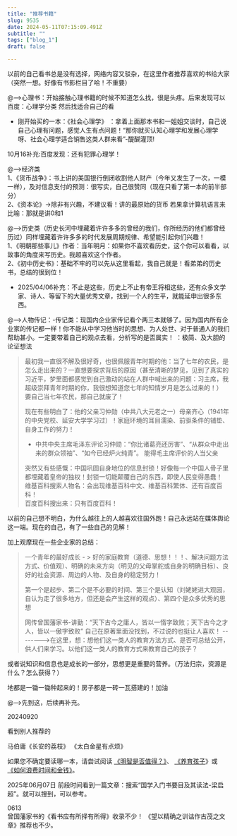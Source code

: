 ```yaml
---
title: "推荐书籍" 
slug: 9535
date: 2024-05-11T07:15:09.491Z 
subtitle: "" 
tags: ["blog_1"] 
draft: false

---
```




以前的自己看书总是没有选择，网络内容又驳杂，在这里作者推荐喜欢的书给大家（突然一想。好像有书影栏目了哈！不重要）

@-->心理书：开始接触心理书籍的时候不知道怎么找，很是头疼。后来发现可以百度：心理学分类    然后找适合自己的看  
- 刚开始买的一本：《社会心理学》  ：拿着上面那本书和一姐姐交谈时，自己说自己心理有问题，感觉人生有点问题！“那你就买认知心理学和发展心理学呀、社会心理学适合销售这类人群来看”-醍醐灌顶!

10月16补充:百度发现：还有犯罪心理学！




@-->经济类  
    1、《货币战争》：书上讲的美国银行倒闭收割他人财产（今年又发生了一次，一模一样），及对信息支付的预测：很写实，自己很赞同（现在只看了第一本的前半部分）     
    2、《资本论》->除非有兴趣，不建议看！讲的最原始的货币   若果拿计算机语言来比喻：那就是讲0和1




@-->历史类（历史长河中埋藏着许许多多的曾经的我们，你所经历的他们都曾经历过）同样埋藏着许许多多的时代发展周期规律、希望能引起你们兴趣！  
         1、《明朝那些事儿》作者：当年明月：如果你不喜欢看历史，这个你可以看看，以故事的角度来写历史。我超喜欢这个作者。   
     2、《初中历史书》：基础不牢的可以先从这里看起，我自己就是！看弟弟的历史书，总结的很到位！    
- 2025/04/06补充：不止是这些，历史上不止有帝王将相这些，还有众多文学家、诗人、等留下的大量优秀文章，找到一个人的生平，就能延申出很多东西。



@-->人物传记：-传记类：现国内企业家传记看个两三本就够了。因为国内所有企业家的传记都一样！你不能从中学习他当时的思想、为人处世、对于普通人的我们帮助甚小。一定要带着自己的观点去看，分析写的是否属实！
    ：极简、及大胆的论证想法  
> 最初我一直很不解及很好奇，也很佩服青年时期的他：当了七年的农民，是怎么走出来的？一直想要探求背后的原因（甚至清晰的梦见，见到了真实的习近平，梦里面都感觉到自己激动的站在人群中喊出来的问题：习主席，我超级崇拜青年时期的你，我很想知道您七年的知情岁月是怎么过来的！）       要自己当七年农民，那自己就废了！
>   
> 现在有些明白了：他的父亲习仲勋（中共八大元老之一）母亲齐心（1941年的中央党校、延安大学学习过）！家庭环境的耳目濡染、前驱条件的铺垫、自身工作的努力！  
>
> - 中共中央主席毛泽东评论习仲勋：“你比诸葛亮还厉害”、“从群众中走出来的群众领袖”、“如今已经炉火纯青”。        能得毛主席评价的人当父亲  
> 
> 突然又有些感慨：中国巩固自身地位的信息封锁！好像每一个中国人骨子里都埋藏着皇帝的独权！封锁一切能颠覆自己的东西，即使人民变得愚蠢！  
维基百科搜索人物名：会出现维基百科中文、维基百科繁体、还有百度百科！      
百度百科搜出来：只有百度百科！         

以前的自己想不明白，为什么越往上的人越喜欢往国外跑！自己永远站在媒体舆论这一端。现在的自己，有了一些自己的见解！

加上观摩现在一些企业家的总结：  
> 一个青年的最好成长 - > 好的家庭教育（道德、思想！！！、解决问题方法方式、价值观）、明确的未来方向（明见的父母掌舵或自身的明确目标）、良好的社会资源、周边的人物、及自身的稳定努力！    
> 
> 第一个是起步、第二个是不必要的时间、第三个是认知（刘姥姥进大观园，自认为走了很多地方，但还是会产生这样的观点）、第四个是众多优秀的思想
> 
> 网传曾国藩家书-讲勤：“天下古今之庸人，皆以一惰字致败；天下古今之才人，皆以一傲字致败”  自己在原著里面没找到，不过说的也挺让人喜欢！
-------->在这里，想：想他们这一类人的教育方法方式、是否可总结公开，供人们来学习。以他们这一类人的教育方式来教育自己的孩子？

或者说知识和信息也是成长的一部分，思想更是重要的营养。（万法归宗，资源是什么？怎么获得？）

地都是一锄一锄种起来的！房子都是一砖一瓦搭建的！加油

@-->先到这，后续再补充。

20240920

看到别人推荐的

马伯庸《长安的荔枝》    《太白金星有点烦》

如果您不确定要读哪一本，请尝试阅读 [《明智是否值得？》](https://www.paulgraham.com/wisdom.html)、 [《养育孩子](https://www.paulgraham.com/kids.html)》或 [《如何浪费时间和金钱》](https://www.paulgraham.com/selfindulgence.html)。




2025年06月07日
前段时间看到一篇文章：搜索“国学入门书要目及其读法-梁启超”。就可以搜到，可以参考。

0613  
曾国藩家书的《看书应有所择有所得》收录不少！
《望以精确之训诂作古茂之文章》推荐也不少。